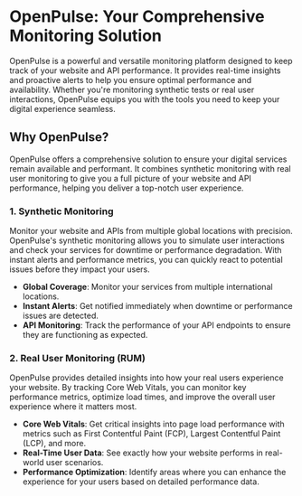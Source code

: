 # OpenPulse: Your Comprehensive Monitoring Solution

OpenPulse is a powerful and versatile monitoring platform designed to keep track of your website and API performance. It provides real-time insights and proactive alerts to help you ensure optimal performance and availability. Whether you're monitoring synthetic tests or real user interactions, OpenPulse equips you with the tools you need to keep your digital experience seamless.

## Why OpenPulse?

OpenPulse offers a comprehensive solution to ensure your digital services remain available and performant. It combines synthetic monitoring with real user monitoring to give you a full picture of your website and API performance, helping you deliver a top-notch user experience.

### 1. Synthetic Monitoring

Monitor your website and APIs from multiple global locations with precision. OpenPulse's synthetic monitoring allows you to simulate user interactions and check your services for downtime or performance degradation. With instant alerts and performance metrics, you can quickly react to potential issues before they impact your users.

- **Global Coverage**: Monitor your services from multiple international locations.
- **Instant Alerts**: Get notified immediately when downtime or performance issues are detected.
- **API Monitoring**: Track the performance of your API endpoints to ensure they are functioning as expected.

### 2. Real User Monitoring (RUM)

OpenPulse provides detailed insights into how your real users experience your website. By tracking Core Web Vitals, you can monitor key performance metrics, optimize load times, and improve the overall user experience where it matters most.

- **Core Web Vitals**: Get critical insights into page load performance with metrics such as First Contentful Paint (FCP), Largest Contentful Paint (LCP), and more.
- **Real-Time User Data**: See exactly how your website performs in real-world user scenarios.
- **Performance Optimization**: Identify areas where you can enhance the experience for your users based on detailed performance data.
